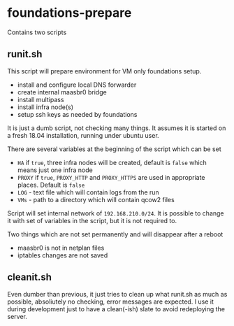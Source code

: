 # foundations-prepare

Contains two scripts

## runit.sh

This script will prepare environment for VM only foundations setup.

- install and configure local DNS forwarder
- create internal maasbr0 bridge
- install multipass
- install infra node(s)
- setup ssh keys as needed by foundations

It is just a dumb script, not checking many things. It assumes it is started on a fresh 18.04 installation,
running under ubuntu user.

There are several variables at the beginning of the script which can be set

- `HA` if `true`, three infra nodes will be created, default is `false` which means just one infra node
- `PROXY` if `true`, `PROXY_HTTP` and `PROXY_HTTPS` are used in appropriate places. Default is `false`
- `LOG` - text file which will contain logs from the run
- `VMs` - path to a directory which will contain qcow2 files

Script will set internal network of `192.168.210.0/24`. It is possible to change it with set of variables in the script, but it is not required to.

Two things which are not set permanently and will disappear after a reboot

- maasbr0 is not in netplan files
- iptables changes are not saved

## cleanit.sh

Even dumber than previous, it just tries to clean up what runit.sh as much as possible, absoliutely no checking, error messages are expected.
I use it during development just to have a clean(-ish) slate to avoid redeploying the server.
